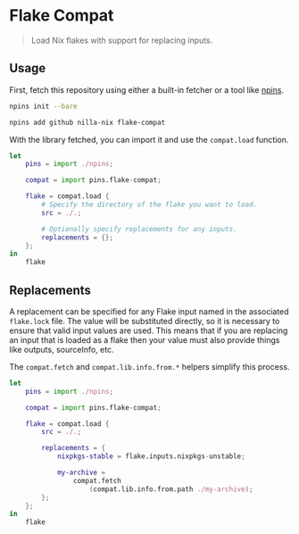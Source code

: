 # Flake Compat

> Load Nix flakes with support for replacing inputs.

## Usage

First, fetch this repository using either a built-in fetcher or
a tool like [npins](https://github.com/andir/npins).

```bash
npins init --bare

npins add github nilla-nix flake-compat
```

With the library fetched, you can import it and use the
`compat.load` function.

```nix
let
    pins = import ./npins;

    compat = import pins.flake-compat;

    flake = compat.load {
        # Specify the directory of the flake you want to load.
        src = ./.;

        # Optionally specify replacements for any inputs.
        replacements = {};
    };
in
    flake
```

## Replacements

A replacement can be specified for any Flake input named in the
associated `flake.lock` file. The value will be substituted directly,
so it is necessary to ensure that valid input values are used. This
means that if you are replacing an input that is loaded as a flake
then your value must also provide things like outputs, sourceInfo,
etc.

The `compat.fetch` and `compat.lib.info.from.*`
helpers simplify this process.

```nix
let
    pins = import ./npins;

    compat = import pins.flake-compat;

    flake = compat.load {
        src = ./.;

        replacements = {
            nixpkgs-stable = flake.inputs.nixpkgs-unstable;

            my-archive =
                compat.fetch
                    (compat.lib.info.from.path ./my-archive);
        };
    };
in
    flake
```
